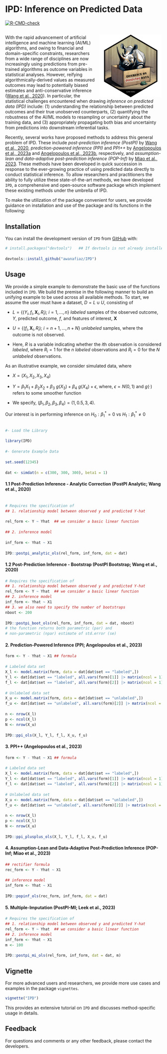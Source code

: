 
<!-- README.md is generated from README.Rmd. Please edit that file -->

# IPD: Inference on Predicted Data

<!-- badges: start -->

[![R-CMD-check](https://github.com/awanafiaz/IPD/actions/workflows/R-CMD-check.yaml/badge.svg)](https://github.com/awanafiaz/IPD/actions/workflows/R-CMD-check.yaml)
<!-- badges: end -->

## <img src="man/figures/IPD_LOGO.png" align="right" height="200" style="float:right; height:200px;">

With the rapid advancement of artificial intelligence and machine
learning (AI/ML) algorithms, and owing to financial and domain-specific
constraints, researchers from a wide range of disciplines are now
increasingly using predictions from pre-trained algorithms as outcome
variables in statistical analyses. However, reifying
algorithmically-derived values as measured outcomes may lead to
potentially biased estimates and anti-conservative inference ([Wang et
al., 2020](https://www.pnas.org/doi/suppl/10.1073/pnas.2001238117)). In
particular, the statistical challenges encountered when drawing
*inference on predicted data (IPD)* include: (1) understanding the
relationship between predicted outcomes and their true unobserved
counterparts, (2) quantifying the robustness of the AI/ML models to
resampling or uncertainty about the training data, and (3) appropriately
propagating both bias and uncertainty from predictions into downstream
inferential tasks.

Recently, several works have proposed methods to address this general
problem of IPD. These include *post-prediction inference (PostPI)* by
[Wang et al.,
2020](https://www.pnas.org/doi/suppl/10.1073/pnas.2001238117),
*prediction-powered inference (PPI)* and *PPI++* by [Angelopoulos et
al., 2023a](https://www.science.org/doi/10.1126/science.adi6000) and
[Angelopoulos et al., 2023b](https://arxiv.org/abs/2311.01453),
respectively, and *assumption-lean and data-adaptive post-prediction
inference (POP-Inf)* by [Miao et al.,
2023](https://arxiv.org/abs/2311.14220). These methods have been
developed in quick succession in response to the ever-growing practice
of using predicted data directly to conduct statistical inference. To
allow researchers and practitioners the ability to fully utilize these
state-of-the-art methods, we have developed `IPD`, a comprehensive and
open-source software package which implement these existing methods
under the umbrella of IPD.

To make the utilization of the package convenient for users, we provide
guidance on installation and use of the package and its functions in the
following:

## Installation

You can install the development version of `IPD` from
[GitHub](https://github.com/) with:

``` r
# install.packages("devtools")   ## If devtools is not already installed

devtools::install_github("awanafiaz/IPD")
```

## Usage

We provide a simple example to demonstrate the basic use of the
functions included in `IPD`. We build the premise in the following
manner to build an unifying example to be used across all available
methods. To start, we assume the user must have a dataset,
$D = L \cup U$, consisting of

- $L = \{(Y_i, f_i, \boldsymbol{X}_i, R_i);\ i = 1, \ldots, n\}$
  *labeled* samples of the observed outcome, $Y$, predicted outcome,
  $f$, and features of interest, $\boldsymbol{X}$

- $U = \{(f_i, \boldsymbol{X}_i, R_i);\ i = n + 1, \ldots, n + N\}$
  *unlabeled* samples, where the outcome is not observed.

- Here, $R$ is a variable indicating whether the $i$th observation is
  considered *labeled*, where $R_i = 1$ for the $n$ *labeled*
  observations and $R_i = 0$ for the $N$ *unlabeled* observations.

As an illustrative example, we consider simulated data, where

- $X = (X_1, X_2, X_3, X_4)$

- $Y = \beta_1X_1 + \beta_2 X_2 + \beta_3 \ g(X_3) + \beta_4 \ g(X_4) + \epsilon,$
  where, $\epsilon = N(0, 1)$ and $g(\cdot)$ refers to some smoother
  function

- We specify, $(\beta_1, \beta_2, \beta_3, \beta_4) = (1, 0.5, 3, 4)$.

Our interest is in performing inference on $H_0: \beta_1^* = 0$ vs
$H_1: \beta_1^* \ne 0$

``` r

#- Load the Library

library(IPD)

#- Generate Example Data

set.seed(12345)

dat <- simdat(n = c(300, 300, 300), beta1 = 1)
```

#### 1.1 Post-Prediction Inference - Analytic Correction (PostPI Analytic; Wang et al., 2020)

``` r

# Requires the specification of 
## 1. relationship model between observed y and predicted Y-hat 

rel_form <- Y ~ Yhat  ## we consider a basic linear function

## 2. inference model

inf_form <- Yhat ~ X1

IPD::postpi_analytic_ols(rel_form, inf_form, dat = dat)
```

#### 1.2 Post-Prediction Inference - Bootstrap (PostPI Bootstrap; Wang et al., 2020)

``` r
# Requires the specification of 
## 1. relationship model between observed y and predicted Y-hat 
rel_form <- Y ~ Yhat  ## we consider a basic linear function
## 2. inference model
inf_form <- Yhat ~ X1
## 3. we also need to specify the number of bootstraps 
nboot <- 200

IPD::postpi_boot_ols(rel_form, inf_form, dat = dat, nboot)
# the function returns both parametric (par) and 
# non-parametric (npar) estimate of std.error (se)
```

#### 2. Prediction-Powered Inference (PPI; Angelopoulos et al., 2023)

``` r
form <- Y - Yhat ~ X1 ## formula

# Labeled data set
X_l <- model.matrix(form, data = dat[dat$set == "labeled",]) 
Y_l <- dat[dat$set == "labeled", all.vars(form)[1]] |> matrix(ncol = 1)
f_l <- dat[dat$set == "labeled", all.vars(form)[2]] |> matrix(ncol = 1)

# Unlabeled data set
X_u <- model.matrix(form, data = dat[dat$set == "unlabeled",])
f_u <- dat[dat$set == "unlabeled", all.vars(form)[2]] |> matrix(ncol = 1)

n <- nrow(X_l)
p <- ncol(X_l)
N <- nrow(X_u)

IPD::ppi_ols(X_l, Y_l, f_l, X_u, f_u)
```

#### 3. PPI++ (Angelopoulos et al., 2023)

``` r
form <- Y - Yhat ~ X1 ## formula

# Labeled data set
X_l <- model.matrix(form, data = dat[dat$set == "labeled",])
Y_l <- dat[dat$set == "labeled", all.vars(form)[1]] |> matrix(ncol = 1)
f_l <- dat[dat$set == "labeled", all.vars(form)[2]] |> matrix(ncol = 1)

# Unlabeled data set
X_u <- model.matrix(form, data = dat[dat$set == "unlabeled",])
f_u <- dat[dat$set == "unlabeled", all.vars(form)[2]] |> matrix(ncol = 1)

n <- nrow(X_l)
p <- ncol(X_l)
N <- nrow(X_u)

IPD::ppi_plusplus_ols(X_l, Y_l, f_l, X_u, f_u)
```

#### 4. Assumption-Lean and Data-Adaptive Post-Prediction Inference (POP-Inf; Miao et al., 2023)

``` r
## rectifier formula
rec_form <- Y - Yhat ~ X1

## inference model 
inf_form <- Yhat ~ X1

IPD::popinf_ols(rec_form, inf_form, dat = dat)
```

#### 5. Multiple-Imputation (PostPI-MI; Leek et al., 2023)

``` r
# Requires the specification of 
## 1. relationship model between observed y and predicted Y-hat 
rel_form <- Y ~ Yhat  ## we consider a basic linear function
## 2. inference model
inf_form <- Yhat ~ X1
m <- 100

IPD::postpi_mi_ols(rel_form, inf_form, dat = dat, m)
```

## Vignette

For more advanced users and researchers, we provide more use cases and
examples in the package `vignettes`.

``` r
vignette("IPD")
```

This provides an extensive tutorial on `IPD` and discusses
method-specific usage in details.

## Feedback

For questions and comments or any other feedback, please contact the
developers.
